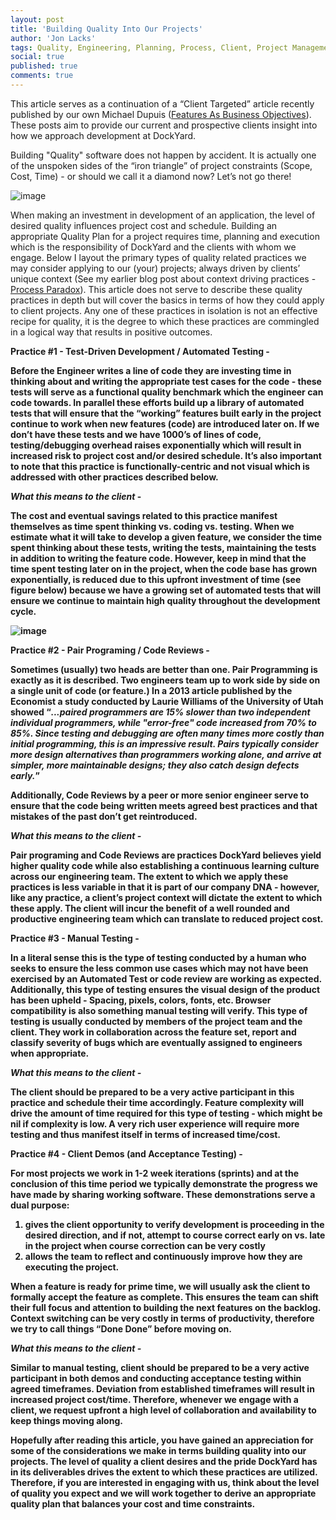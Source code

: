 ```yaml
---
layout: post
title: 'Building Quality Into Our Projects'
author: 'Jon Lacks'
tags: Quality, Engineering, Planning, Process, Client, Project Management
social: true
published: true
comments: true
---
```


This article serves as a continuation of a “Client Targeted” article recently published by our own Michael Dupuis (<a href="http://reefpoints.dockyard.com/2014/09/12/features-as-business-objectives.html">Features As Business Objectives</a>). These posts aim to provide our current and prospective clients insight into how we approach development at DockYard.

Building "Quality" software does not happen by accident. It is actually one of the unspoken sides of the “iron triangle” of project constraints (Scope, Cost, Time) - or should we call it a diamond now? Let’s not go there! 

![image](http://imgur.com/86iwbhk.jpg)

When making an investment in development of an application, the level of desired quality influences project cost and schedule.  Building an appropriate Quality Plan for a project requires time, planning and execution which is the responsibility of DockYard and the clients with whom we engage.  Below I layout the primary types of quality related practices we may consider applying to our (your) projects; always driven by clients’ unique context (See my earlier blog post about context driving practices - <a href="http://reefpoints.dockyard.com/2014/06/06/process-paradox.html">Process Paradox</a>).  This article does not serve to describe these quality practices in depth but will cover the basics in terms of how they could apply to client projects.  Any one of these practices in isolation is not an effective recipe for quality, it is the degree to which these practices are commingled in a logical way that results in positive outcomes. 

<b>Practice #1 - Test-Driven Development / Automated Testing -

Before the Engineer writes a line of code they are investing time in thinking about and writing the appropriate test cases for the code - these tests will serve as a functional quality benchmark which the engineer can code towards. In parallel these efforts build up a library of automated tests that will ensure that the “working” features built early in the project continue to work when new features (code) are introduced later on.  If we don’t have these tests and we have 1000’s of lines of code, testing/debugging overhead raises exponentially which will result in increased risk to project cost and/or desired schedule.  It’s also important to note that this practice is functionally-centric and not visual which is addressed with other practices described below.

<b><i>What this means to the client</i> -

The cost and eventual savings related to this practice manifest themselves as time spent thinking vs. coding vs. testing. When we estimate what it will take to develop a given feature, we consider the time spent thinking about these tests, writing the tests, maintaining the tests in addition to writing the feature code.  However, keep in mind that the time spent testing later on in the project, when the code base has grown exponentially, is reduced due to this upfront investment of time (see figure below) because we have a growing set of automated tests that will ensure we continue to maintain high quality throughout the development cycle.

![image]( http://imgur.com/2HBq9ie.jpg)

<b>Practice #2 - Pair Programing / Code Reviews - 

Sometimes (usually) two heads are better than one.  Pair Programming is exactly as it is described. Two engineers team up to work side by side on a single unit of code (or feature.) In a 2013 article published by the Economist a study conducted by Laurie Williams of the University of Utah showed “<i>...paired programmers are 15% slower than two independent individual programmers, while "error-free" code increased from 70% to 85%. Since testing and debugging are often many times more costly than initial programming, this is an impressive result. Pairs typically consider more design alternatives than programmers working alone, and arrive at simpler, more maintainable designs; they also catch design defects early.</i>”

Additionally, Code Reviews by a peer or more senior engineer serve to ensure that the code being written meets agreed best practices and that mistakes of the past don’t get reintroduced. 

<b><i>What this means to the client -</i>

Pair programing and Code Reviews are practices DockYard believes yield higher quality code while also establishing a continuous learning culture across our engineering team.  The extent to which we apply these practices is less variable in that it is part of our company DNA - however, like any practice, a client’s project context will dictate the extent to which these apply.  The client will incur the benefit of a well rounded and productive engineering team which can translate to reduced project cost.

<b>Practice #3 - Manual Testing -

In a literal sense this is the type of testing conducted by a human who seeks to ensure the less common use cases which may not have been exercised by an Automated Test or code review are working as expected. Additionally, this type of testing ensures the visual design of the product has been upheld -  Spacing, pixels, colors, fonts, etc.  Browser compatibility is also something manual testing will verify. This type of testing is usually conducted by members of the project team and the client. They work in collaboration across the feature set, report and classify severity of bugs which are eventually assigned to engineers when appropriate.

<b><i>What this means to the client -</i>

The client should be prepared to be a very active participant in this practice and schedule their time accordingly.  Feature complexity will drive the amount of time required for this type of testing - which might be nil if complexity is low.  A very rich user experience will require more testing and thus manifest itself in terms of increased time/cost.  


<b>Practice #4 - Client Demos (and Acceptance Testing) -

For most projects we work in 1-2 week iterations (sprints) and at the conclusion of this time period we typically demonstrate the progress we have made by sharing working software. These demonstrations serve a dual purpose:

1. gives the client opportunity to verify development is proceeding in the desired direction, and if not, attempt to course correct early on vs. late in the project when course correction can be very costly
2. allows the team to reflect and continuously improve how they are executing the project.

When a feature is ready for prime time, we will usually ask the client to formally accept the feature as complete.  This ensures the team can shift their full focus and attention to building the next features on the backlog. Context switching can be very costly in terms of productivity, therefore we try to call things “Done Done” before moving on. 

<b><i>What this means to the client -</i>

Similar to manual testing, client should be prepared to be a very active participant in both demos and conducting acceptance testing within agreed timeframes.  Deviation from established timeframes will result in increased project cost/time.  Therefore, whenever we engage with a client, we request upfront a high level of collaboration and availability to keep things moving along.  

Hopefully after reading this article, you have gained an appreciation for some of the considerations we make in terms building quality into our projects.  The level of quality a client desires and the pride DockYard has in its deliverables drives the extent to which these practices are utilized.  Therefore, if you are interested in engaging with us, think about the level of quality you expect and we will work together to derive an appropriate quality plan that balances your cost and time constraints.
